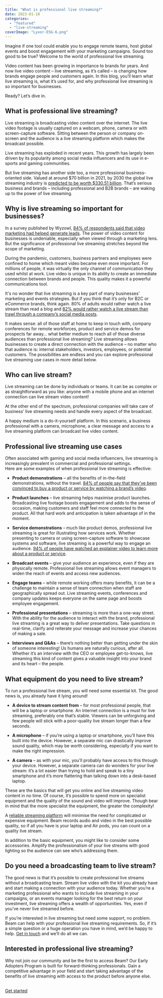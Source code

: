 ```yaml
---
title: "What is professional live streaming?"
date: 2023-01-10
categories: 
  - "featured"
  - "live-streaming"
coverImage: "Lyxor-ESG-6.png"
---
```


Imagine if one tool could enable you to engage remote teams, host global events and boost engagement with your marketing campaigns. Sound too good to be true? Welcome to the world of professional live streaming.  
  
Video content has been growing in importance to brands for years. And now live video content – live streaming, as it’s called – is changing how brands engage people and customers again. In this blog, you’ll learn what live streaming is, what it’s used for, and why professional live streaming is so important for businesses.  
  
Ready? Let’s dive in.

## What is professional live streaming?

Live streaming is broadcasting video content over the internet. The live video footage is usually captured on a webcam, phone, camera or with screen-capture software. Sitting between the person or company on-screen and the audience is a live streaming platform which makes the broadcast possible.  
  
Live streaming has exploded in recent years. This growth has largely been driven by its popularity among social media influencers and its use in e-sports and gaming communities.  
  
But live streaming has another side too, a more professional business-oriented side. Valued at around $70 billion in 2021, by 2030 the global live streaming industry is [predicted to be worth $330.51 billion](https://www.grandviewresearch.com/press-release/global-video-streaming-market). That’s serious business and brands – including professional and B2B brands – are waking up to the power of live streaming.

## Why is live streaming so important for businesses?

In a survey published by Wyzowl, [84% of respondents said that video marketing had helped generate leads](https://wyzowl.s3.eu-west-2.amazonaws.com/pdfs/Wyzowl-Video-Survey-2021.pdf). The power of video content for businesses is undeniable, especially when viewed through a marketing lens. But the significance of professional live streaming stretches beyond the scope of marketing.  
  
During the pandemic, customers, business partners and employees were confined to home which meant video became even more important. For millions of people, it was virtually the only channel of communication they used whilst at work. Live video is unique in its ability to create an immediate connection between brands and people. This quality makes it a powerful communications tool.  
  
It's no wonder that live streaming is a key part of many businesses’ marketing and events strategies. But if you think that it’s only for B2C or eCommerce brands, think again. 80% of adults would rather watch a live stream than read a blog and [82% would rather watch a live stream than trawl through a company’s social media posts](https://livestream.com/blog/live-video-statistics-livestream).  
  
It makes sense: all of those staff at home to keep in touch with, company conferences for remote workforces, product and service demos for prospects far away… what better medium to reach all of those diverse audiences than professional live streaming? Live streaming allows businesses to create a direct connection with the audience – no matter who that audience is: internal stakeholders, investors, employees, or potential customers. The possibilities are endless and you can explore professional live streaming use cases in more detail below.

## Who can live stream?

Live streaming can be done by individuals or teams. It can be as complex or as straightforward as you like: anyone with a mobile phone and an internet connection can live stream video content!  
  
At the other end of the spectrum, professional companies will take care of business’ live streaming needs and handle every aspect of the broadcast.  
  
A happy medium is a do-it-yourself platform. In this scenario, a business professional with a camera, microphone, a clear message and access to a live streaming platform can broadcast live video content.

## Professional live streaming use cases

Often associated with gaming and social media influencers, live streaming is increasingly prevalent in commercial and professional settings.  
Here are some examples of when professional live streaming is effective:

- **Product demonstrations** – all the benefits of in-the-field demonstrations, without the travel. [84% of people say that they’ve been convinced to buy a product or service by watching a brand’s video](https://wyzowl.s3.eu-west-2.amazonaws.com/pdfs/Wyzowl-Video-Survey-2021.pdf).

- **Product launches** – live streaming helps maximise product launches. Broadcasting live footage boosts engagement and adds to the sense of occasion, making customers and staff feel more connected to the product. All that hard work and anticipation is taken advantage of in the moment.

- **Service demonstrations** – much like product demos, professional live streaming is great for illustrating how services work. Whether presenting to camera or using screen-capture software to showcase systems and software, live streaming is a powerful way to engage an audience. [94% of people have watched an explainer video to learn more about a product or service](https://wyzowl.s3.eu-west-2.amazonaws.com/pdfs/Wyzowl-Video-Survey-2021.pdf).

- **Broadcast events** – give your audience an experience, even if they are physically remote. Professional live streaming allows event managers to widen the reach of events and access new audiences.

- **Engage teams** – while remote working offers many benefits, it can be a challenge to maintain a sense of team connection when staff are geographically spread out. Live streaming events, conferences and company updates keeps everyone on the same page and boosts employee engagement.

- **Professional presentations** – streaming is more than a one-way street. With the ability for the audience to interact with the brand, professional live streaming is a great way to deliver presentations. Take questions in real-time, clarify and reiterate your message and increase your chances of making a sale.

- **Interviews and Q&As** – there’s nothing better than getting under the skin of someone interesting! Us humans are naturally curious, after all. Whether it’s an interview with the CEO or employee get-to-knows, live streaming this kind of content gives a valuable insight into your brand and its heart – the people.

## **What equipment do you need to live stream?** 

To run a professional live stream, you will need some essential kit. The good news is, you already have it lying around!

- **A device to stream content from** – for most professional people, that will be a laptop or smartphone. An internet connection is a must for live streaming, preferably one that’s stable. Viewers can be unforgiving and few people will stick with a poor-quality live stream longer than a few seconds. 

- **A microphone** – if you’re using a laptop or smartphone, you’ll have this built into the device. However, a separate mic can drastically improve sound quality, which may be worth considering, especially if you want to make the right impression. 

- **A camera** – as with your mic, you’ll probably have access to this through your device. However, a separate camera can do wonders for your live stream: it’s a lot easier than trying to hold and speak to a tiny smartphone and it’s more flattering than talking down into a desk-based laptop. 

These are the basics that will get you online and live streaming video content in no time. Of course, it’s possible to spend more on specialist equipment and the quality of the sound and video will improve. Though bear in mind that the more specialist the equipment, the greater the complexity!  
  
A [reliable streaming platform](https://beamstream.com/) will minimise the need for complicated or expensive equipment. Beam records audio and video in the best possible quality, so if all you have is your laptop and Air pods, you can count on a quality live stream.  
  
In addition to the basic equipment, you might like to consider some accessories. Amplify the professionalism of your live streams with good lighting so the audience can see who’s addressing them.

## **Do you need a broadcasting team to live stream?**

The good news is that it’s possible to create professional live streams without a broadcasting team. Stream live video with the kit you already have and start making a connection with your audience today. Whether you’re a marketing professional who wants to include live streaming in your campaigns, or an events manager looking for the best return on your investment, live streaming offers a wealth of opportunities. Yes, even if you’ve never live streamed before.  
  
If you’re interested in live streaming but need some support, no problem. Beam can help with your professional live streaming requirements. So, if it’s a simple question or a huge operation you have in mind, we’d be happy to help. [Get in touch](https://beings.com/contact/) and we’ll do all we can.

## Interested in professional live streaming?

Why not join our community and be the first to access Beam? Our Early Adopters Program is built for forward-thinking professionals. Gain a competitive advantage in your field and start taking advantage of the benefits of live streaming with access to the product before anyone else.

[  
Get started  
](https://go.beings.com)
